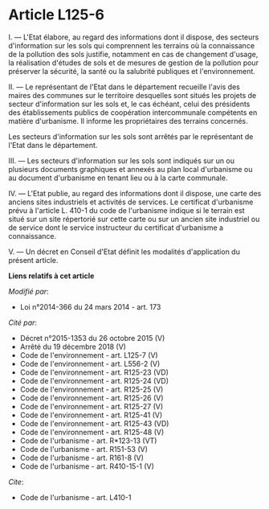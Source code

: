 # Article L125-6

I. ― L'Etat élabore, au regard des informations dont il dispose, des secteurs d'information sur les sols qui comprennent les
terrains où la connaissance de la pollution des sols justifie, notamment en cas de changement d'usage, la réalisation
d'études de sols et de mesures de gestion de la pollution pour préserver la sécurité, la santé ou la salubrité publiques et
l'environnement. 

II. ― Le représentant de l'Etat dans le département recueille l'avis des maires des communes sur le territoire desquelles
sont situés les projets de secteur d'information sur les sols et, le cas échéant, celui des présidents des établissements
publics de coopération intercommunale compétents en matière d'urbanisme. Il informe les propriétaires des terrains
concernés. 

Les secteurs d'information sur les sols sont arrêtés par le représentant de l'Etat dans le département. 

III. ― Les secteurs d'information sur les sols sont indiqués sur un ou plusieurs documents graphiques et annexés au plan
local d'urbanisme ou au document d'urbanisme en tenant lieu ou à la carte communale. 

IV. ― L'Etat publie, au regard des informations dont il dispose, une carte des anciens sites industriels et activités de
services. Le certificat d'urbanisme prévu à l'article L. 410-1 du code de l'urbanisme indique si le terrain est situé sur un
site répertorié sur cette carte ou sur un ancien site industriel ou de service dont le service instructeur du certificat
d'urbanisme a connaissance. 

V. ― Un décret en Conseil d'Etat définit les modalités d'application du présent article.

**Liens relatifs à cet article**

_Modifié par_:

  - Loi n°2014-366 du 24 mars 2014 - art. 173

_Cité par_:

  - Décret n°2015-1353 du 26 octobre 2015 (V)
  - Arrêté du 19 décembre 2018 (V)
  - Code de l'environnement - art. L125-7 (V)
  - Code de l'environnement - art. L556-2 (V)
  - Code de l'environnement - art. R125-23 (VD)
  - Code de l'environnement - art. R125-24 (VD)
  - Code de l'environnement - art. R125-25 (V)
  - Code de l'environnement - art. R125-26 (V)
  - Code de l'environnement - art. R125-27 (V)
  - Code de l'environnement - art. R125-41 (V)
  - Code de l'environnement - art. R125-43 (VD)
  - Code de l'environnement - art. R125-48 (V)
  - Code de l'urbanisme - art. R*123-13 (VT)
  - Code de l'urbanisme - art. R151-53 (V)
  - Code de l'urbanisme - art. R161-8 (V)
  - Code de l'urbanisme - art. R410-15-1 (V)

_Cite_:

  - Code de l'urbanisme - art. L410-1

